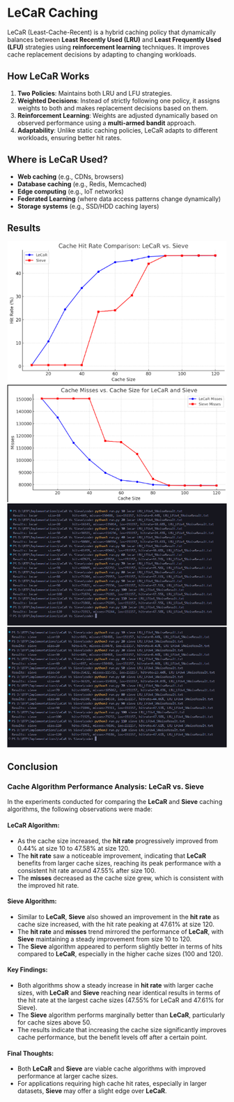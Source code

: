 # LeCaR Caching

LeCaR (Least-Cache-Recent) is a hybrid caching policy that dynamically balances between **Least Recently Used (LRU)** and **Least Frequently Used (LFU)** strategies using **reinforcement learning** techniques. It improves cache replacement decisions by adapting to changing workloads.

## How LeCaR Works
1. **Two Policies**: Maintains both LRU and LFU strategies.
2. **Weighted Decisions**: Instead of strictly following one policy, it assigns weights to both and makes replacement decisions based on them.
3. **Reinforcement Learning**: Weights are adjusted dynamically based on observed performance using a **multi-armed bandit** approach.
4. **Adaptability**: Unlike static caching policies, LeCaR adapts to different workloads, ensuring better hit rates.

## Where is LeCaR Used?
- **Web caching** (e.g., CDNs, browsers)
- **Database caching** (e.g., Redis, Memcached)
- **Edge computing** (e.g., IoT networks)
- **Federated Learning** (where data access patterns change dynamically)
- **Storage systems** (e.g., SSD/HDD caching layers)


## Results

![Hit Graph](Images/HitGraph.png)
![Hit Graph](Images/MissGraph.png)
![Hit Graph](Images/Lecar.png)
![Hit Graph](Images/Sieve_data.png)

## Conclusion

### Cache Algorithm Performance Analysis: LeCaR vs. Sieve

In the experiments conducted for comparing the **LeCaR** and **Sieve** caching algorithms, the following observations were made:

#### LeCaR Algorithm:
- As the cache size increased, the **hit rate** progressively improved from 0.44% at size 10 to 47.58% at size 120.
- The **hit rate** saw a noticeable improvement, indicating that **LeCaR** benefits from larger cache sizes, reaching its peak performance with a consistent hit rate around 47.55% after size 100.
- The **misses** decreased as the cache size grew, which is consistent with the improved hit rate.

#### Sieve Algorithm:
- Similar to **LeCaR**, **Sieve** also showed an improvement in the **hit rate** as cache size increased, with the hit rate peaking at 47.61% at size 120.
- The **hit rate** and **misses** trend mirrored the performance of **LeCaR**, with **Sieve** maintaining a steady improvement from size 10 to 120.
- The **Sieve** algorithm appeared to perform slightly better in terms of hits compared to **LeCaR**, especially in the higher cache sizes (100 and 120).

#### Key Findings:
- Both algorithms show a steady increase in **hit rate** with larger cache sizes, with **LeCaR** and **Sieve** reaching near identical results in terms of the hit rate at the largest cache sizes (47.55% for LeCaR and 47.61% for Sieve).
- The **Sieve** algorithm performs marginally better than **LeCaR**, particularly for cache sizes above 50.
- The results indicate that increasing the cache size significantly improves cache performance, but the benefit levels off after a certain point.

#### Final Thoughts:
- Both **LeCaR** and **Sieve** are viable cache algorithms with improved performance at larger cache sizes.
- For applications requiring high cache hit rates, especially in larger datasets, **Sieve** may offer a slight edge over **LeCaR**.
